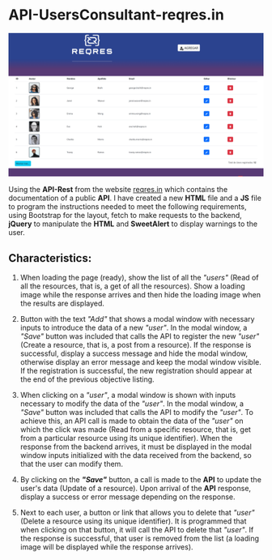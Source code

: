 # API-UsersConsultant-reqres.in

![Alt text](./IMG/forReadme/p1-card.png "API-UsersConsultant-reqres.in Inteface")

Using the **API-Rest** from the website [reqres.in](https://reqres.in/)  which contains the documentation of a public **API**. I have created a new **HTML** file and a **JS** file to program the instructions needed to meet the following requirements, using Bootstrap for the layout, fetch to make requests to the backend, **jQuery** to manipulate the **HTML** and **SweetAlert** to display warnings to the user.

## Characteristics:

1. When loading the page (ready), show the list of all the *"users"* (Read of all the resources, that is, a get of all the resources). Show a loading image while the response arrives and then hide the loading image when the results are displayed.

2. Button with the text *"Add"* that shows a modal window with necessary inputs to introduce the data of a new *"user"*. In the modal window, a *"Save"* button was included that calls the API to register the new *"user"* (Create a resource, that is, a post from a resource). If the response is successful, display a success message and hide the modal window, otherwise display an error message and keep the modal window visible. If the registration is successful, the new registration should appear at the end of the previous objective listing.

3. When clicking on a *"user"*, a modal window is shown with inputs necessary to modify the data of the *"user"*. In the modal window, a *"Save"* button was included that calls the API to modify the *"user"*. To achieve this, an API call is made to obtain the data of the *"user"* on which the click was made (Read from a specific resource, that is, get from a particular resource using its unique identifier). When the response from the backend arrives, it must be displayed in the modal window inputs initialized with the data received from the backend, so that the user can modify them.

4. By clicking on the ***"Save"*** button, a call is made to the **API** to update the user's data (Update of a resource). Upon arrival of the **API** response, display a success or error message depending on the response.

5. Next to each user, a button or link that allows you to delete that *"user"* (Delete a resource using its unique identifier). It is programmed that when clicking on that button, it will call the API to delete that *"user"*. If the response is successful, that user is removed from the list (a loading image will be displayed while the response arrives).